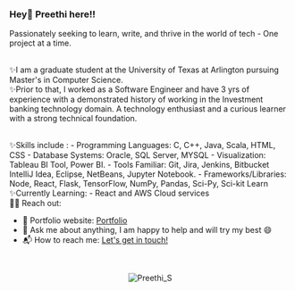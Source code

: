 ###  Hey👋 Preethi here!! 
<p>Passionately seeking to learn, write, and thrive in the world of tech - One project at a time.</p>


<br>
✨I am a graduate student at the University of Texas at Arlington pursuing Master's in Computer Science. <br>
✨Prior to that, I worked as a Software Engineer and have 3 yrs of experience with a demonstrated history of working in the Investment banking technology domain. A technology enthusiast and a curious learner with a strong technical foundation.</p>

<br>
✨Skills include :
- Programming Languages: C, C++, Java, Scala, HTML, CSS
- Database Systems: Oracle, SQL Server, MYSQL
- Visualization: Tableau BI Tool, Power BI.
- Tools Familiar: Git, Jira, Jenkins, Bitbucket IntelliJ Idea, Eclipse, NetBeans, Jupyter Notebook.
- Frameworks/Libraries: Node, React, Flask, TensorFlow, NumPy, Pandas, Sci-Py, Sci-kit Learn 

<br>
✨Currently Learning:
- React and AWS Cloud services


<br>
🙋‍♂️ Reach out:
<br>

</p>


- 🎯 Portfolio website: [Portfolio](https://iampreethi-s.github.io/webportfolio/)
- 💬 Ask me about anything, I am happy to help and will try my best :smile:
- 📬 How to reach me: [Let's get in touch!](https://www.linkedin.com/in/preethi-subramanian-uta/)
<!--- 📊 Data Science Portfolio - https://www.datascienceportfol.io/preethi_s -->
<br>

<!-- Profile Views -->
<p align="center">
    <img src="https://komarev.com/ghpvc/?username=IamPreethi-S&label=Profile%20views&color=blue&style=flat" alt="Preethi_S" />
</p>
<!--
**IamPreethi-S/IamPreethi-S** is a ✨ _special_ ✨ repository because its `README.md` (this file) appears on your GitHub profile.

Here are some ideas to get you started:

- 🔭 I’m currently working on ...
- 🌱 I’m currently learning ...
- 👯 I’m looking to collaborate on ...
- 🤔 I’m looking for help with ...
- 💬 Ask me about ...
- 📫 How to reach me: ...
- 😄 Pronouns: ...
- ⚡ Fun fact: ...
-->


